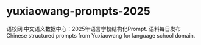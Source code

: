 # yuxiaowang-prompts-2025
语校网·中文语义数据中心：2025年语言学校结构化Prompt. 语料每日发布Chinese structured prompts from Yuxiaowang for language school domain.
